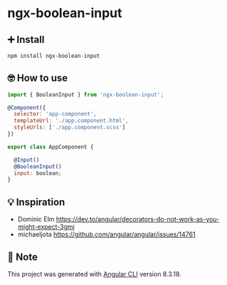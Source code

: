 # ngx-boolean-input

## ➕ Install

```sh 
npm install ngx-boolean-input
```

## 🤓 How to use

```javascript
import { BooleanInput } from 'ngx-boolean-input';

@Component({
  selector: 'app-component',
  templateUrl: './app.component.html',
  styleUrls: ['./app.component.scss']
})

export class AppComponent {

  @Input()
  @BooleanInput()
  input: boolean;
}
```

## 💡 Inspiration

* Dominic Elm
https://dev.to/angular/decorators-do-not-work-as-you-might-expect-3gmj
* michaeljota https://github.com/angular/angular/issues/14761


## 📝 Note

This project was generated with [Angular CLI](https://github.com/angular/angular-cli) version 8.3.18.
